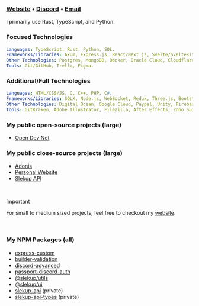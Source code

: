 <h3><a href="https://slekup.com" target="_blank">Website</a> • <a href="https://discord.gg/p5rxxQN7DT" target="_blank">Discord</a> • <a href="mailto:slekupvimplyrataqq@protonmail.com" target="_blank">Email</a></h3>

I primarily use Rust, TypeScript, and Python.

### Focused Technologies
 ```yml
Languages: TypeScript, Rust, Python, SQL.
Frameworks/Libraries: Axum, Express.js, React/Next.js, Svelte/SvelteKit, Discord.js, TailwindCSS.
Other Technologies: Postgres, MongoDB, Docker, Oracle Cloud, Cloudflare, Stripe.
Tools: Git/GitHub, Trello, Figma.
```

### Additional/Full Technologies
 ```yml
Languages: HTML/CSS/JS, C, C++, PHP, C#.
Frameworks/Libraries: SQLX, Node.js, WebSocket, Redux, Three.js, Bootstrap jQuery, GraphQL, SASS, Material UI, Django, Serenity.rs.
Other Technologies: Digital Ocean, Google Cloud, Paypal, Unity, Firebase, Heroku.
Tools: GitKraken, Adobe Illustrator, Filezilla, After Effects, Zoho Suite (mail), Photoshop, Premiere Pro, Postman, Insomnia.
```

### My public open-source projects (large)
- [Open Dev Net](https://github.com/odnlabs/opendevnet)

### My public close-source projects (large)
- [Adonis](https://adonis.bot)
- [Personal Website](https://slekup.com)
- [Slekup API](https://api.slekup.com)

<br>

> [!IMPORTANT]
> For small to medium sized projects, feel free to checkout my [website](https://slekup.com).

<br>

### My NPM Packages (all)
- [express-custom](https://github.com/slekup/express-custom)
- [builder-validation](https://github.com/slekup/builder-validation)
- [discord-advanced](https://github.com/slekup/discord-advanced)
- [passport-discord-auth](https://github.com/slekup/passport-discord-auth)
- [@slekup/utils](https://github.com/slekup/utils)
- [@slekup/ui](https://github.com/slekup/ui)
- [slekup-api](https://www.npmjs.com/package/slekup-api) (private)
- [slekup-api-types](https://www.npmjs.com/package/slekup-api-types) (private)
